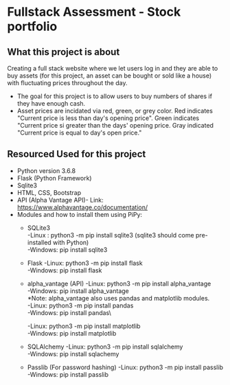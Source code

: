 # Fullstack Assessment - Stock portfolio

## What this project is about
Creating a full stack website where we let users log in and they are able to buy assets (for this project, an asset can be bought or sold like a house) with fluctuating prices throughout the day.

- The goal for this project is to allow users to buy numbers of shares if they have enough cash. 
- Asset prices are incidated via red, green, or grey color. Red indicates "Current price is less than day's opening price". 
  Green indicates "Current price si greater than the days' opening price.
  Gray indicated "Current price is equal to day's open price."
 

## Resourced Used for this project
 * Python version 3.6.8
 * Flask (Python Framework)
 * Sqlite3 
 * HTML, CSS, Bootstrap
 * API (Alpha Vantage API)- Link: https://www.alphavantage.co/documentation/
 * Modules and how to install them using PiPy: 
    * SQLite3  
        -Linux : python3 -m pip install sqlite3 (sqlite3 should come pre-installed with Python)\
        -Windows: pip install sqlite3
    * Flask
        -Linux: python3 -m pip install flask\
        -Windows: pip install flask
    * alpha_vantage (API)
        -Linux: python3 -m pip install alpha_vantage\
        -Windows: pip install alpha_vantage\
        *Note: alpha_vantage also uses pandas and matplotlib modules.\
        -Linux: python3 -m pip install pandas\
        -Windows: pip install pandas\
        
        -Linux: python3 -m pip install matplotlib\
        -Windows: pip install matplotlib
    * SQLAlchemy 
        -Linux: python3 -m pip install sqlalchemy\
        -Windows: pip install sqlachemy
    * Passlib (For password hashing)
        -Linux: python3 -m pip install passlib\
        -Windows: pip install passlib 
